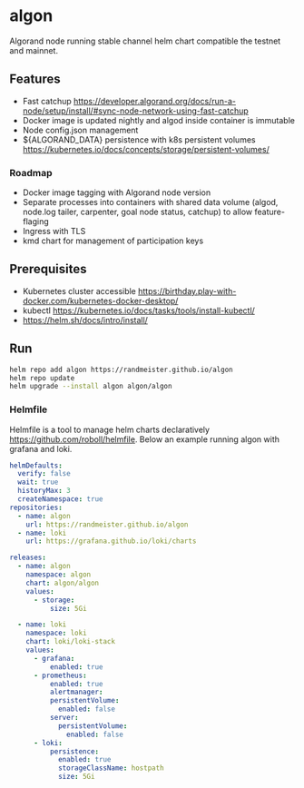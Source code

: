 # algon
 
Algorand node running stable channel helm chart compatible the testnet and mainnet.

## Features

- Fast catchup https://developer.algorand.org/docs/run-a-node/setup/install/#sync-node-network-using-fast-catchup
- Docker image is updated nightly and algod inside container is immutable  
- Node config.json management
- ${ALGORAND_DATA} persistence with k8s persistent volumes https://kubernetes.io/docs/concepts/storage/persistent-volumes/

### Roadmap

- Docker image tagging with Algorand node version
- Separate processes into containers with shared data volume (algod, node.log tailer, carpenter, goal node status, catchup) to allow feature-flaging
- Ingress with TLS
- kmd chart for management of participation keys

## Prerequisites

- Kubernetes cluster accessible https://birthday.play-with-docker.com/kubernetes-docker-desktop/
- kubectl https://kubernetes.io/docs/tasks/tools/install-kubectl/
- https://helm.sh/docs/intro/install/

## Run 

```sh
helm repo add algon https://randmeister.github.io/algon
helm repo update
helm upgrade --install algon algon/algon
```

### Helmfile

Helmfile is a tool to manage helm charts declaratively https://github.com/roboll/helmfile. Below an example running algon with grafana and loki.

```yaml
helmDefaults:
  verify: false
  wait: true
  historyMax: 3
  createNamespace: true
repositories:
  - name: algon
    url: https://randmeister.github.io/algon
  - name: loki
    url: https://grafana.github.io/loki/charts

releases:
  - name: algon
    namespace: algon
    chart: algon/algon
    values:
      - storage:
          size: 5Gi

  - name: loki
    namespace: loki
    chart: loki/loki-stack
    values:
      - grafana:
          enabled: true
      - prometheus:
          enabled: true
          alertmanager:
          persistentVolume:
            enabled: false
          server:
            persistentVolume:
              enabled: false
      - loki:
          persistence:
            enabled: true
            storageClassName: hostpath
            size: 5Gi
```
